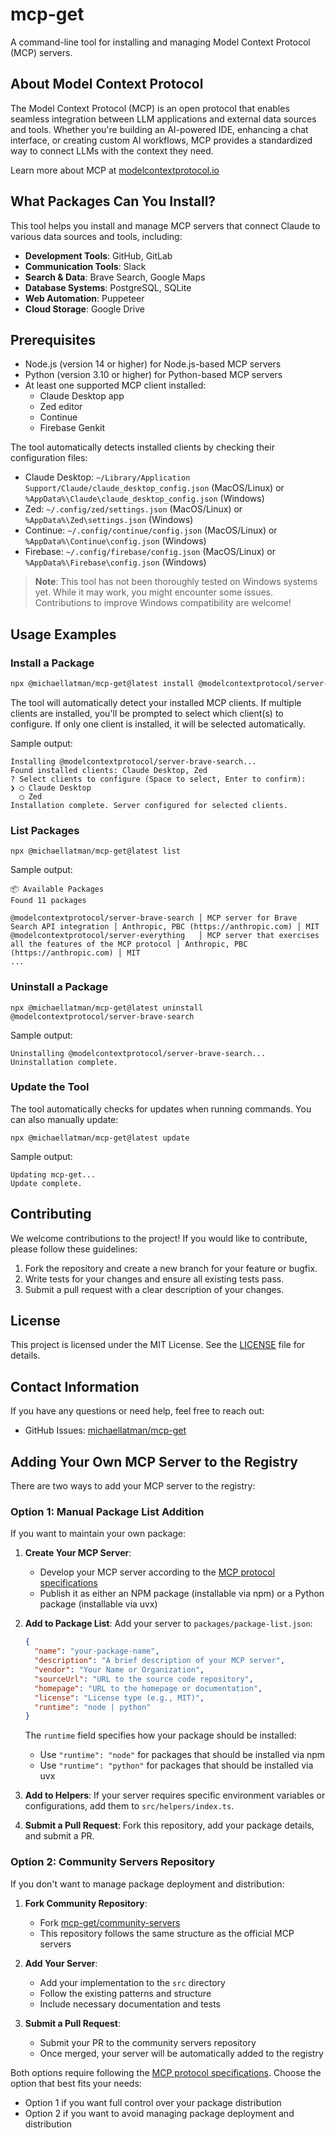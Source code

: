 # mcp-get

A command-line tool for installing and managing Model Context Protocol (MCP) servers.

## About Model Context Protocol

The Model Context Protocol (MCP) is an open protocol that enables seamless integration between LLM applications and external data sources and tools. Whether you're building an AI-powered IDE, enhancing a chat interface, or creating custom AI workflows, MCP provides a standardized way to connect LLMs with the context they need.

Learn more about MCP at [modelcontextprotocol.io](https://modelcontextprotocol.io/introduction)

## What Packages Can You Install?

This tool helps you install and manage MCP servers that connect Claude to various data sources and tools, including:

- **Development Tools**: GitHub, GitLab
- **Communication Tools**: Slack
- **Search & Data**: Brave Search, Google Maps
- **Database Systems**: PostgreSQL, SQLite
- **Web Automation**: Puppeteer
- **Cloud Storage**: Google Drive

## Prerequisites

- Node.js (version 14 or higher) for Node.js-based MCP servers
- Python (version 3.10 or higher) for Python-based MCP servers
- At least one supported MCP client installed:
  - Claude Desktop app
  - Zed editor
  - Continue
  - Firebase Genkit

The tool automatically detects installed clients by checking their configuration files:
- Claude Desktop: `~/Library/Application Support/Claude/claude_desktop_config.json` (MacOS/Linux) or `%AppData%\Claude\claude_desktop_config.json` (Windows)
- Zed: `~/.config/zed/settings.json` (MacOS/Linux) or `%AppData%\Zed\settings.json` (Windows)
- Continue: `~/.config/continue/config.json` (MacOS/Linux) or `%AppData%\Continue\config.json` (Windows)
- Firebase: `~/.config/firebase/config.json` (MacOS/Linux) or `%AppData%\Firebase\config.json` (Windows)

> **Note**: This tool has not been thoroughly tested on Windows systems yet. While it may work, you might encounter some issues. Contributions to improve Windows compatibility are welcome!

## Usage Examples

### Install a Package

```bash
npx @michaellatman/mcp-get@latest install @modelcontextprotocol/server-brave-search
```

The tool will automatically detect your installed MCP clients. If multiple clients are installed, you'll be prompted to select which client(s) to configure. If only one client is installed, it will be selected automatically.

Sample output:
```
Installing @modelcontextprotocol/server-brave-search...
Found installed clients: Claude Desktop, Zed
? Select clients to configure (Space to select, Enter to confirm):
❯ ◯ Claude Desktop
  ◯ Zed
Installation complete. Server configured for selected clients.
```

### List Packages

```
npx @michaellatman/mcp-get@latest list
```

Sample output:
```
📦 Available Packages
Found 11 packages

@modelcontextprotocol/server-brave-search │ MCP server for Brave Search API integration │ Anthropic, PBC (https://anthropic.com) │ MIT
@modelcontextprotocol/server-everything   │ MCP server that exercises all the features of the MCP protocol │ Anthropic, PBC (https://anthropic.com) │ MIT
...
```

### Uninstall a Package

```
npx @michaellatman/mcp-get@latest uninstall @modelcontextprotocol/server-brave-search
```

Sample output:
```
Uninstalling @modelcontextprotocol/server-brave-search...
Uninstallation complete.
```

### Update the Tool

The tool automatically checks for updates when running commands. You can also manually update:

```
npx @michaellatman/mcp-get@latest update
```

Sample output:
```
Updating mcp-get...
Update complete.
```

## Contributing

We welcome contributions to the project! If you would like to contribute, please follow these guidelines:

1. Fork the repository and create a new branch for your feature or bugfix.
2. Write tests for your changes and ensure all existing tests pass.
3. Submit a pull request with a clear description of your changes.

## License

This project is licensed under the MIT License. See the [LICENSE](LICENSE) file for details.

## Contact Information

If you have any questions or need help, feel free to reach out:

- GitHub Issues: [michaellatman/mcp-get](https://github.com/michaellatman/mcp-get/issues)

## Adding Your Own MCP Server to the Registry

There are two ways to add your MCP server to the registry:

### Option 1: Manual Package List Addition

If you want to maintain your own package:

1. **Create Your MCP Server**:
   - Develop your MCP server according to the [MCP protocol specifications](https://modelcontextprotocol.io)
   - Publish it as either an NPM package (installable via npm) or a Python package (installable via uvx)

2. **Add to Package List**: Add your server to `packages/package-list.json`:
    ```json
    {
      "name": "your-package-name",
      "description": "A brief description of your MCP server",
      "vendor": "Your Name or Organization",
      "sourceUrl": "URL to the source code repository",
      "homepage": "URL to the homepage or documentation",
      "license": "License type (e.g., MIT)",
      "runtime": "node | python"
    }
    ```

    The `runtime` field specifies how your package should be installed:
    - Use `"runtime": "node"` for packages that should be installed via npm
    - Use `"runtime": "python"` for packages that should be installed via uvx

3. **Add to Helpers**: If your server requires specific environment variables or configurations, add them to `src/helpers/index.ts`.

4. **Submit a Pull Request**: Fork this repository, add your package details, and submit a PR.

### Option 2: Community Servers Repository

If you don't want to manage package deployment and distribution:

1. **Fork Community Repository**:
   - Fork [mcp-get/community-servers](https://github.com/mcp-get/community-servers)
   - This repository follows the same structure as the official MCP servers

2. **Add Your Server**:
   - Add your implementation to the `src` directory
   - Follow the existing patterns and structure
   - Include necessary documentation and tests

3. **Submit a Pull Request**:
   - Submit your PR to the community servers repository
   - Once merged, your server will be automatically added to the registry

Both options require following the [MCP protocol specifications](https://modelcontextprotocol.io). Choose the option that best fits your needs:
- Option 1 if you want full control over your package distribution
- Option 2 if you want to avoid managing package deployment and distribution
